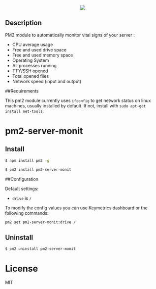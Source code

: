 
<div align="center">
    <img src="https://github.com/pm2-hive/pm2-server-monit/raw/master/server-monit.png">
</div>

## Description

PM2 module to automatically monitor vital signs of your server :

* CPU average usage
* Free and used drive space
* Free and used memory space
* Operating System
* All processes running
* TTY/SSH opened
* Total opened files
* Network speed (input and output)

##Requirements

This pm2 module currently uses `ifconfig` to get network status on linux machines, usually installed by default. If not, install with `sudo apt-get install net-tools`.

# pm2-server-monit

## Install

```bash
$ npm install pm2 -g

$ pm2 install pm2-server-monit
```

##Configuration

Default settings:

* `drive` is `/`

To modify the config values you can use Keymetrics dashboard or the following commands:

```bash
pm2 set pm2-server-monit:drive /
```

## Uninstall

```bash
$ pm2 uninstall pm2-server-monit
```

# License

MIT

